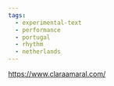 ```yaml
---
tags:
  - experimental-text
  - performance
  - portugal
  - rhythm
  - netherlands
---
```


https://www.claraamaral.com/

